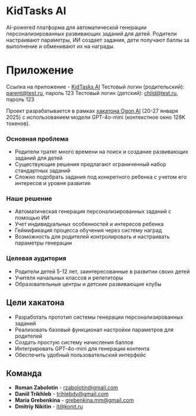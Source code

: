 # KidTasks AI

AI-powered платформа для автоматической генерации персонализированных развивающих заданий для детей. Родители настраивают параметры, ИИ создает задания, дети получают баллы за выполнение и обменивают их на награды.

# Приложение
Ссылка на приложение - [KidTasks AI](http://104.197.136.163/)
Тестовый логин (родительский): parent@test.ru, пароль 123
Тестовый логин (детский): child@test.ru, пароль 123


Проект разрабатывается в рамках [хакатона Ogon AI](https://www.ogon.ai/blank-6/gpt-4o-mini-hackathon-3) (20-27 января 2025) с использованием модели GPT-4o-mini (контекстное окно 128K токенов).

### Основная проблема
- Родители тратят много времени на поиск и создание развивающих заданий для детей
- Существующие решения предлагают ограниченный набор стандартных заданий
- Сложно подобрать задания под конкретного ребенка с учетом его интересов и уровня развития

### Наше решение
- Автоматическая генерация персонализированных заданий с помощью ИИ
- Учет индивидуальных особенностей и интересов ребенка
- Геймификация процесса обучения через систему наград
- Возможность для родителей контролировать и настраивать параметры генерации

### Целевая аудитория
- Родители детей 5-12 лет, заинтересованные в развитии своих детей
- Учителя начальных классов и репетиторы
- Образовательные центры и детские развивающие клубы

## Цели хакатона

- Разработать прототип системы генерации персонализированных заданий
- Реализовать базовый функционал настройки параметров для родителей
- Создать простую систему начисления баллов
- Интегрировать GPT-4o-mini для генерации контента
- Обеспечить удобный пользовательский интерфейс

## Команда

- **Roman Zabolotin** - rzabolotin@gmail.com
- **Daniil Trikhleb** - trihlebdv@gmail.com
- **Maria Grebenkina** - grebenkina.mm@gmail.com
- **Dmitriy Nikitin** - it@konit.ru
